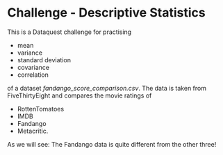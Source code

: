 # Challenge - Descriptive Statistics

This is a Dataquest challenge for practising

-	mean
-	variance
-	standard deviation
-	covariance
-	correlation

of a dataset *fandango_score_comparison.csv*. The data is taken from  FiveThirtyEight and compares the movie ratings of

-	RottenTomatoes
-	IMDB
-	Fandango
-	Metacritic.

As we will see: The Fandango data is quite different from the other three! 
